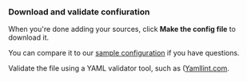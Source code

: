 ### Download and validate confiuration

When you're done adding your sources, click **Make the config file** to download it.

You can compare it to our [sample configuration](https://raw.githubusercontent.com/logzio/logz-docs/master/shipping-config-samples/logz-filebeat-config.yml) if you have questions.

Validate the file using a YAML validator tool, such as ([Yamllint.com](http://www.yamllint.com/).